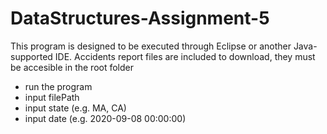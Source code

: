 # DataStructures-Assignment-5
This program is designed to be executed through Eclipse or another Java-supported IDE.
Accidents report files are included to download, they must be accesible in the root folder
 
 - run the program
 - input filePath
 - input state (e.g. MA, CA)
 - input date (e.g. 2020-09-08 00:00:00)
   
